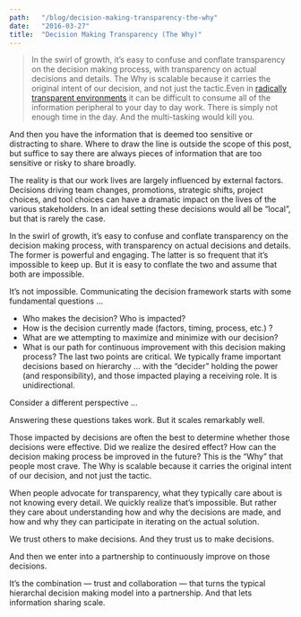 ```yaml
---
path:	"/blog/decision-making-transparency-the-why"
date:	"2016-03-27"
title:	"Decision Making Transparency (The Why)"
---
```



> In the swirl of growth, it’s easy to confuse and conflate transparency on the decision making process, with transparency on actual decisions and details.
> The Why is scalable because it carries the original intent of our decision, and not just the tactic.Even in [radically transparent environments](https://www.sequoiacap.com/grove/posts/bzgw/radical-transparency) it can be difficult to consume all of the information peripheral to your day to day work. There is simply not enough time in the day. And the multi-tasking would kill you.

And then you have the information that is deemed too sensitive or distracting to share. Where to draw the line is outside the scope of this post, but suffice to say there are always pieces of information that are too sensitive or risky to share broadly.

The reality is that our work lives are largely influenced by external factors. Decisions driving team changes, promotions, strategic shifts, project choices, and tool choices can have a dramatic impact on the lives of the various stakeholders. In an ideal setting these decisions would all be “local”, but that is rarely the case.

In the swirl of growth, it’s easy to confuse and conflate transparency on the decision making process, with transparency on actual decisions and details. The former is powerful and engaging. The latter is so frequent that it’s impossible to keep up. But it is easy to conflate the two and assume that both are impossible.

It’s not impossible. Communicating the decision framework starts with some fundamental questions …

* Who makes the decision? Who is impacted?
* How is the decision currently made (factors, timing, process, etc.) ?
* What are we attempting to maximize and minimize with our decision?
* What is our path for continuous improvement with this decision making process?
The last two points are critical. We typically frame important decisions based on hierarchy … with the “decider” holding the power (and responsibility), and those impacted playing a receiving role. It is unidirectional.

Consider a different perspective …

Answering these questions takes work. But it scales remarkably well.

Those impacted by decisions are often the best to determine whether those decisions were effective. Did we realize the desired effect? How can the decision making process be improved in the future? This is the “Why” that people most crave. The Why is scalable because it carries the original intent of our decision, and not just the tactic.

When people advocate for transparency, what they typically care about is not knowing every detail. We quickly realize that’s impossible. But rather they care about understanding how and why the decisions are made, and how and why they can participate in iterating on the actual solution.

We trust others to make decisions. And they trust us to make decisions.

And then we enter into a partnership to continuously improve on those decisions.

It’s the combination — trust and collaboration — that turns the typical hierarchal decision making model into a partnership. And that lets information sharing scale.

